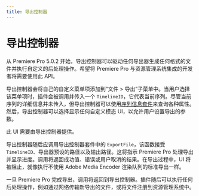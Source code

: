 ```yaml
---
title: 导出控制器
---
```

# 导出控制器

从 Premiere Pro 5.0.2 开始，导出控制器可以驱动任何导出器生成任何格式的文件并执行自定义的后处理操作。希望将 Premiere Pro 与资源管理系统集成的开发者将需要使用此 API。

导出控制器会将自己的自定义菜单项添加到“文件 > 导出”子菜单中。当用户选择该菜单项时，插件会被调用并传入一个 `TimelineID`，它代表当前序列。尽管当前序列的详细信息并未传入，但导出控制器可以使用[序列信息套件](../universals/sweetpea-suites.md#sequence-info-suite)来查询各种属性。然后，导出控制器可以选择显示任何自定义模态 UI，以允许用户设置导出的参数。

此 UI 需要由导出控制器提供。

导出控制器随后应调用导出控制器套件中的 `ExportFile`，该函数接受 `TimelineID`、导出器预设的路径以及输出路径。这将指示 Premiere Pro 处理导出并显示进度。调用将返回成功值、错误或用户取消的结果。在导出过程中，UI 将被阻止，就像执行不使用 Adobe Media Encoder 渲染队列的标准导出一样。

一旦 Premiere Pro 完成导出，调用将返回到导出控制器。插件随后可以执行任何后处理操作，例如通过网络传输新导出的文件，或将文件注册到资源管理系统中。